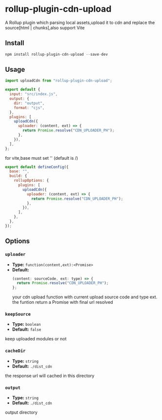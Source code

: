 # rollup-plugin-cdn-upload

A Rollup plugin which parsing local assets,upload it to cdn and replace the source\[html | chunks\],also support Vite

## Install

```js
npm install rollup-plugin-cdn-upload --save-dev
```

## Usage

```js
import uploadCdn from "rollup-plugin-cdn-upload";

export default {
  input: "src/index.js",
  output: {
    dir: "output",
    format: "cjs",
  },
  plugins: [
    uploadCdn({
      uploader: (content, ext) => {
        return Promise.resolve("CDN_UPLOADER_PH");
      },
    }),
  ],
};
```

for vite,base must set '' (default is /)

```js
export default defineConfig({
  base: "",
  build: {
    rollupOptions: {
      plugins: [
        uploadCdn({
          uploader: (content, ext) => {
            return Promise.resolve("CDN_UPLOADER_PH");
          },
        }),
      ],
    },
  },
});
```

## Options

### `uploader`

- **Type:** `function(content,ext):<Promise>`
- **Default:**
  ```js
  (content: sourceCode, ext: type) => {
    return Promise.resolve("CDN_UPLOADER_PH");
  };
  ```
  your cdn upload function with current upload source code and type ext. the funtion return a Promise with final url resolved

### `keepSource`

- **Type:** `boolean`
- **Default:** `false`

keep uploaded modules or not

### `cacheDir`

- **Type:** `string`
- **Default:** `./dist_cdn`

the response url will cached in this directory

### `output`

- **Type:** `string`
- **Default:** `./dist_cdn`

output directory
